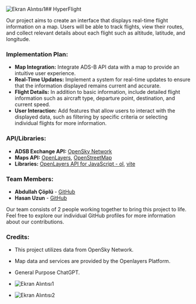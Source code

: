 ![Ekran Alıntısı1](https://github.com/acoplu/hyperflight/assets/156203631/cd0ee2d4-0e89-45e6-8a67-bd2b7e7b09d4)## HyperFlight

Our project aims to create an interface that displays real-time flight information on a map. Users will be able to track flights, view their routes, and collect relevant details about each flight such as altitude, latitude, and longitude.

### Implementation Plan:

- **Map Integration:** Integrate ADS-B API data with a map to provide an intuitive user experience.
- **Real-Time Updates:** Implement a system for real-time updates to ensure that the information displayed remains current and accurate.
- **Flight Details:** In addition to basic information, include detailed flight information such as aircraft type, departure point, destination, and current speed.
- **User Interaction:** Add features that allow users to interact with the displayed data, such as filtering by specific criteria or selecting individual flights for more information.

### API/Libraries:

- **ADSB Exchange API:** [OpenSky Network](https://opensky-network.org)
- **Maps API:** [OpenLayers](https://openlayers.org), [OpenStreetMap](https://www.openstreetmap.org)
- **Libraries:** [OpenLayers API for JavaScript - ol](https://github.com/openlayers/openlayers), [vite](https://github.com/vitejs/vite)

### Team Members:

- **Abdullah Çöplü** - [GitHub](https://github.com/acoplu)
- **Hasan Uzun** - [GitHub](https://github.com/hasanuzunx)

Our team consists of 2 people working together to bring this project to life. Feel free to explore our individual GitHub profiles for more information about our contributions.

### Credits:

- This project utilizes data from OpenSky Network.
- Map data and services are provided by the Openlayers Platform.
- General Purpose ChatGPT.

- ![Ekran Alıntısı1](https://github.com/acoplu/hyperflight/assets/156203631/be2d0057-351f-4562-b044-a6f53d83f166)

- ![Ekran Alıntısı2](https://github.com/acoplu/hyperflight/assets/156203631/719a0774-ca36-4fd2-bfce-59e1f50d1020)

